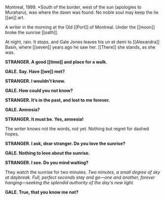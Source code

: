 Montreal, 1999. *South of the border, west of the sun (apologies to Muraharu), was where the dawn was found. No noble soul may keep the lie [[an]] art. 

A writer in the morning at the Old [[Port]] of Montreal. Under the [[moon]] broke the sunrise [[oath]].

At night, rain. It stops, and Gale Jones leaves his un et demi to [[Alexandra]] Basin, where [[seven]] years ago he saw her. [[There]] she stands, as she was.

**STRANGER. A good [[time]] and place for a walk.**

**GALE. Say. Have [[we]] met?**

**STRANGER. I wouldn’t know.**

**GALE. How could you not know?**

**STRANGER. It’s in the past, and lost to me forever.**

**GALE. Amnesia?**

**STRANGER. It must be. Yes, amnesia!**

The writer knows not the words, not yet. Nothing but regret for dashed hopes.

**STRANGER. I ask, dear stranger. Do you love the sunrise?**

**GALE. Nothing to love about the sunrise.**

**STRANGER. I see. Do you mind waiting?**

They watch the sunrise for two minutes. *Two minutes, a small degree of sky at daybreak. Full, perfect seconds stay and go—one and another, forever hanging—seeking the splendid authority of the day's new light.*

**GALE. True, that you know me not?**




